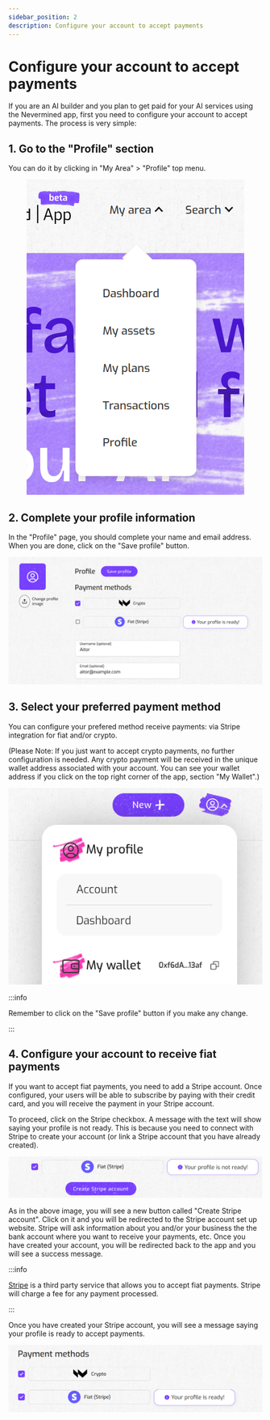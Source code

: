 ```yaml
---
sidebar_position: 2
description: Configure your account to accept payments
---
```



# Configure your account to accept payments

If you are an AI builder and you plan to get paid for your AI services using the Nevermined app, first you need to configure your account to accept payments. 
The process is very simple:

## 1. Go to the "Profile" section

You can do it by clicking in "My Area" > "Profile" top menu.

<p align="center"><img src="/images/tutorials/builders/profile-menu.png"/></p>

## 2. Complete your profile information

In the "Profile" page, you should complete your name and email address. When you are done, click on the "Save profile" button.

<p align="center"><img src="/images/tutorials/builders/edit-profile.png"/></p>

## 3. Select your preferred payment method

You can configure your prefered method receive payments: via Stripe integration for fiat and/or crypto. 

(Please Note: If you just want to accept crypto payments, no further configuration is needed. Any crypto payment will be received in the unique wallet address associated with your account. You can see your wallet address if you click on the top right corner of the app, section "My Wallet".)

<p align="center"><img src="/images/tutorials/builders/my-wallet.png"/></p>

:::info

Remember to click on the "Save profile" button if you make any change.

:::

## 4. Configure your account to receive fiat payments

If you want to accept fiat payments, you need to add a Stripe account. Once configured, your users will be able to subscribe by paying with their credit card, and you will receive the payment in your Stripe account.

To proceed, click on the Stripe checkbox. A message with the text will show saying your profile is not ready. This is because you need to connect with Stripe to create your account (or link a Stripe account that you have already created).

<p align="center"><img src="/images/tutorials/builders/enable-stripe.png"/></p>

As in the above image, you will see a new button called "Create Stripe account". Click on it and you will be redirected to the Stripe account set up website. Stripe will ask information about you and/or your business the the bank account where you want to receive your payments, etc. Once you have created your account, you will be redirected back to the app and you will see a success message.

:::info

[Stripe](https://stripe.com/) is a third party service that allows you to accept fiat payments. Stripe will charge a fee for any payment processed.

:::

Once you have created your Stripe account, you will see a message saying your profile is ready to accept payments.

<p align="center"><img src="/images/tutorials/builders/stripe-profile-ready.png"/></p>
